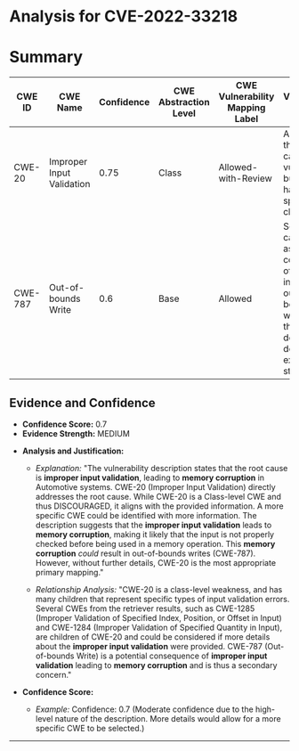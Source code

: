 # Analysis for CVE-2022-33218

# Summary
| CWE ID | CWE Name | Confidence | CWE Abstraction Level | CWE Vulnerability Mapping Label | CWE-Vulnerability Mapping Notes |
|---|---|---|---|---|---|
| CWE-20 | Improper Input Validation | 0.75 | Class | Allowed-with-Review | Addresses the root cause of the vulnerability, but may have more specific children. |
| CWE-787 | Out-of-bounds Write | 0.6 | Base | Allowed | Secondary candidate, as memory corruption often involves out-of-bounds writes, but the description doesn't explicitly state this. |

## Evidence and Confidence

*   **Confidence Score:** 0.7
*   **Evidence Strength:** MEDIUM

- **Analysis and Justification:**  
  - *Explanation:* "The vulnerability description states that the root cause is **improper input validation**, leading to **memory corruption** in Automotive systems. CWE-20 (Improper Input Validation) directly addresses the root cause. While CWE-20 is a Class-level CWE and thus DISCOURAGED, it aligns with the provided information. A more specific CWE could be identified with more information. The description suggests that the **improper input validation** leads to **memory corruption**, making it likely that the input is not properly checked before being used in a memory operation. This **memory corruption** *could* result in out-of-bounds writes (CWE-787). However, without further details, CWE-20 is the most appropriate primary mapping."
  
  - *Relationship Analysis:* "CWE-20 is a class-level weakness, and has many children that represent specific types of input validation errors. Several CWEs from the retriever results, such as CWE-1285 (Improper Validation of Specified Index, Position, or Offset in Input) and CWE-1284 (Improper Validation of Specified Quantity in Input), are children of CWE-20 and could be considered if more details about the **improper input validation** were provided. CWE-787 (Out-of-bounds Write) is a potential consequence of **improper input validation** leading to **memory corruption** and is thus a secondary concern."

- **Confidence Score:**  
  - *Example:* Confidence: 0.7 (Moderate confidence due to the high-level nature of the description. More details would allow for a more specific CWE to be selected.)
---